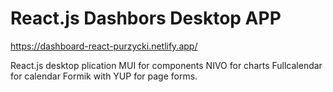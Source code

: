 # React.js Dashbors Desktop APP

https://dashboard-react-purzycki.netlify.app/

React.js desktop plication
MUI for components
NIVO for charts
Fullcalendar for calendar
Formik with YUP for page forms.
